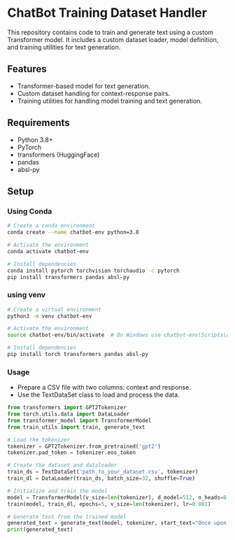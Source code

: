 # ChatBot Training Dataset Handler

This repository contains code to train and generate text using a custom Transformer model. It includes a custom dataset loader, model definition, and training utilities for text generation.

## Features

- Transformer-based model for text generation.
- Custom dataset handling for context-response pairs.
- Training utilities for handling model training and text generation.

## Requirements

- Python 3.8+
- PyTorch
- transformers (HuggingFace)
- pandas
- absl-py

## Setup

### Using Conda

```bash
# Create a conda environment
conda create --name chatbot-env python=3.8

# Activate the environment
conda activate chatbot-env

# Install dependencies
conda install pytorch torchvision torchaudio -c pytorch
pip install transformers pandas absl-py
```

### using venv

```bash
# Create a virtual environment
python3 -m venv chatbot-env

# Activate the environment
source chatbot-env/bin/activate  # On Windows use chatbot-env\Scripts\activate

# Install dependencies
pip install torch transformers pandas absl-py
```

### Usage

- Prepare a CSV file with two columns: context and response.
- Use the TextDataSet class to load and process the data.

```python
from transformers import GPT2Tokenizer
from torch.utils.data import DataLoader
from transformer_model import TransformerModel
from train_utils import train, generate_text

# Load the tokenizer
tokenizer = GPT2Tokenizer.from_pretrained('gpt2')
tokenizer.pad_token = tokenizer.eos_token

# Create the dataset and dataloader
train_ds = TextDataSet('path_to_your_dataset.csv', tokenizer)
train_dl = DataLoader(train_ds, batch_size=32, shuffle=True)

# Initialize and train the model
model = TransformerModel(v_size=len(tokenizer), d_model=512, n_heads=8, num_layers=6, max_seq_length=128)
train(model, train_dl, epochs=5, v_size=len(tokenizer), lr=0.001)

# Generate text from the trained model
generated_text = generate_text(model, tokenizer, start_text="Once upon a time", max_seq_length=50)
print(generated_text)
```